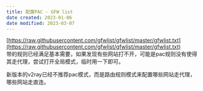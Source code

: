 ```yaml
---
title: 配置PAC - GFW list
date created: 2023-01-06
date modified: 2023-03-07
---
```


[https://raw.githubusercontent.com/gfwlist/gfwlist/master/gfwlist.txt](https://raw.githubusercontent.com/gfwlist/gfwlist/master/gfwlist.txt)  
带的规则已经满足基本需要，如果发现有些网站打不开，可能是pac规则没有使得其走代理，尝试打开全局模式，临时用一下即可。

新版本的v2ray已经不推荐pac模式，而是路由规则模式来配置哪些网站走代理，哪些网站走直连。
